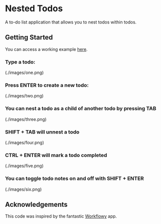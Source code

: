# Nested Todos

A to-do list application that allows you to nest todos within todos.

## Getting Started

You can access a working example [here]().

### Type a todo:

(./images/one.png)

### Press ENTER to create a new todo:

(./images/two.png)

### You can nest a todo as a child of another  todo by pressing TAB

(./images/three.png)

### SHIFT + TAB will unnest a todo

(./images/four.png)

### CTRL + ENTER will mark a todo completed

(./images/five.png)

### You can toggle todo notes on and off with SHIFT + ENTER

(./images/six.png)

## Acknowledgements

This code was inspired by the fantastic [Workflowy](https://workflowy.com/) app.
